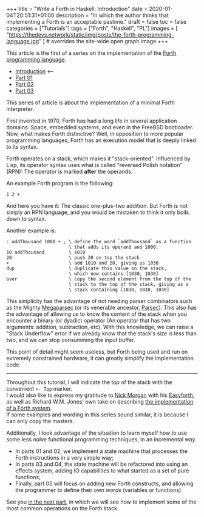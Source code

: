 +++
title = "Write a Forth in Haskell: Introduction"
date = 2020-01-04T20:51:31+01:00
description = "In which the author thinks that implementing a Forth is an acceptable pastime."
draft = false
toc = false
categories = ["Tutorials"]
tags = ["Forth", "Haskell", "PL"]
images = [
  "https://thedevs.network/static/img/posts/the-forth-programming-language.jpg"
] # overrides the site-wide open graph image
+++

This article is the first of a series on the implementation of the [Forth programming language](https://en.wikipedia.org/wiki/Forth_(programming_language)).

<!--more-->

* [Introduction](/post/write-a-forth-in-haskell-intro/) <--
* [Part 01](/post/write-a-forth-in-haskell-part-01/)
* [Part 02](/post/write-a-forth-in-haskell-part-02/)
* [Part 03](/post/write-a-forth-in-haskell-part-03/)

This series of article is about the implementation of a minimal Forth interpreter.

First invented in 1970, Forth has had a long life in several application domains: Space, embedded systems, and even in the FreeBSD bootloader.
Now, what makes Forth distinctive? Well, in opposition to more popular programming languages, Forth has an execution model that is deeply linked to its syntax.  

Forth operates on a stack, which makes it "stack-oriented".
Influenced by Lisp, its operator syntax uses what is called “reversed Polish notation” (RPN): The operator is marked **after** the operands.

An example Forth program is the following:

```Forth
1 2 +
```

And here you have it: The classic one-plus-two addition.
But Forth is not simply an RPN language, and you would be mistaken to think it only boils down to syntax.

Another example is:

```Forth
: addThousand 1000 + ; \ define the word `addThousand` as a function
                       \ that adds its operand and 1000.
10 addThousand         \ 1010
20                     \ push 20 on top the stack
+                      \ add 1010 and 20, giving us 1030
dup                    \ duplicate this value on the stack,
                       \ which now contains [1030, 1030]
over                   \ copy the second element from the top of the
                       \ stack to the top of the stack, giving us a
                       \ stack containing [1030, 1030, 1030]
```

This simplicity has the advantage of not needing parser combinators such as the Mighty [Megaparsec](https://hackage.haskell.org/package/megaparsec)
(or its venerable ancestor, [Parsec](https://hackage.haskell.org/package/parsec)).
This also has the advantage of allowing us to know the content of the stack when you encounter a binary (or dyadic) operator (An operator that has two arguments: addition, subtraction, etc).
With this knowledge, we can raise a "Stack Underflow" error if we already know that the stack's size is less than two, and we can stop consumming the input buffer.

This point of detail might seem useless, but Forth being used and run on extremely constrained hardware, it can greatly simplify the implementation code.

---

Throughout this tutorial, I will indicate the top of the stack with the convenient `<- Top` marker.  
I would also like to express my gratitude to [Nick Morgan](https://twitter.com/skilldrick) with his [Easyforth](https://skilldrick.github.io/easyforth/), as well as Richard W.M. Jones' own take on describing [the implementation of a Forth system](https://github.com/nornagon/jonesforth/blob/master/jonesforth.S).  
If some examples and wording in this series sound similar, it is because I can only copy the masters.

Additionally, I took advantage of the situation to learn myself how to use some less _naïve_ functional programming techniques, in an incremental way.

* In parts 01 and 02, we implement a state machine that processes the Forth instructions in a very simple way;
* In parts 03 and 04, the state machine will be refactored into using an effects system, adding IO capabilities to what started as a set of pure functions;
* Finally, part 05 will focus on adding new Forth constructs, and allowing the programmer to define their own *words* (variables or functions).

See you [in the next part](/post/write-a-forth-in-haskell-part-01), in which we will see how to implement some of the most common operations on the Forth stack.
